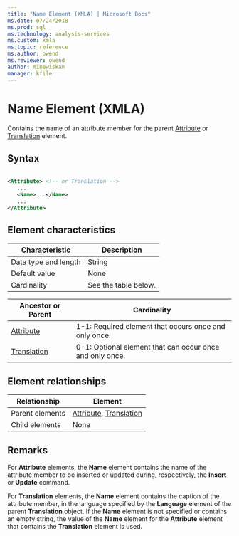 ```yaml
---
title: "Name Element (XMLA) | Microsoft Docs"
ms.date: 07/24/2018
ms.prod: sql
ms.technology: analysis-services
ms.custom: xmla
ms.topic: reference
ms.author: owend
ms.reviewer: owend
author: minewiskan
manager: kfile
---
```

# Name Element (XMLA)

  Contains the name of an attribute member for the parent [Attribute](../xml-elements-properties/attribute-element-xmla.md) or [Translation](../xml-elements-properties/translation-element-xmla.md) element.  
  
## Syntax  
  
```xml  
  
<Attribute> <!-- or Translation -->  
   ...  
   <Name>...</Name>  
   ...  
</Attribute>  
```  
  
## Element characteristics  
  
|Characteristic|Description|  
|--------------------|-----------------|  
|Data type and length|String|  
|Default value|None|  
|Cardinality|See the table below.|  
  
|Ancestor or Parent|Cardinality|  
|------------------------|-----------------|  
|[Attribute](../xml-elements-properties/attribute-element-xmla.md)|1-1: Required element that occurs once and only once.|  
|[Translation](../xml-elements-properties/translation-element-xmla.md)|0-1: Optional element that can occur once and only once.|  
  
## Element relationships  
  
|Relationship|Element|  
|------------------|-------------|  
|Parent elements|[Attribute](../xml-elements-properties/attribute-element-xmla.md), [Translation](../xml-elements-properties/translation-element-xmla.md)|  
|Child elements|None|  
  
## Remarks  
 For **Attribute** elements, the **Name** element contains the name of the attribute member to be inserted or updated during, respectively, the **Insert** or **Update** command.  
  
 For **Translation** elements, the **Name** element contains the caption of the attribute member, in the language specified by the **Language** element of the parent **Translation** object. If the **Name** element is not specified or contains an empty string, the value of the **Name** element for the **Attribute** element that contains the **Translation** element is used.  
